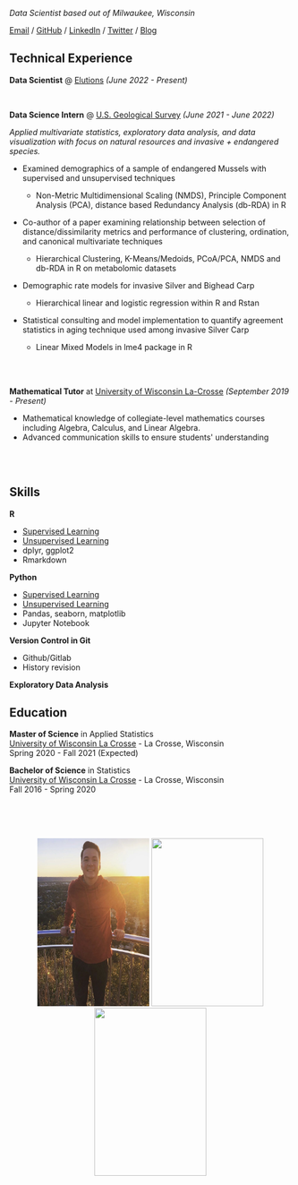 _Data Scientist based out of Milwaukee, Wisconsin_

[Email](mailto:johnoliver616@yahoo.com) / [GitHub](https://github.com/oliverjohnw) / [LinkedIn](https://www.linkedin.com/in/john-oliver-76508519a/) / [Twitter](https://twitter.com/olliejay00) / [Blog](https://www.olliejay00.com/)

## Technical Experience

**Data Scientist** @ [Elutions](https://www.elutions.com/) _(June 2022 - Present)_ <br>

<br>

**Data Science Intern** @ [U.S. Geological Survey](https://www.usgs.gov/) _(June 2021 - June 2022)_ 

_Applied multivariate statistics, exploratory data analysis, and data visualization with focus on natural resources and invasive + endangered species._ <br>

 - Examined demographics of a sample of endangered Mussels with supervised and unsupervised techniques <br>

     * Non-Metric Multidimensional Scaling (NMDS), Principle Component Analysis (PCA), distance based Redundancy Analysis (db-RDA) in R 

 - Co-author of a paper examining relationship between selection of distance/dissimilarity metrics and performance of clustering, ordination, and canonical multivariate techniques <br> 
     * Hierarchical Clustering, K-Means/Medoids, PCoA/PCA, NMDS and db-RDA in R on metabolomic datasets

 -  Demographic rate models for invasive Silver and Bighead Carp <br>
  
     - Hierarchical linear and logistic regression within R and Rstan

 -  Statistical consulting and model implementation to quantify agreement statistics in aging technique used among invasive Silver Carp <br>

     - Linear Mixed Models in lme4 package in R
 
 <br> 
 <br>
 
**Mathematical Tutor** at [University of Wisconsin La-Crosse](https:https://www.uwlax.edu/) _(September 2019 - Present)_<br>
 - Mathematical knowledge of collegiate-level mathematics courses including Algebra, Calculus, and Linear Algebra.
 - Advanced communication skills to ensure students' understanding

<br>
<br>

## Skills

**R**
 - [Supervised Learning](https://github.com/oliverjohnw/supervised-learning)
 - [Unsupervised Learning](https://github.com/oliverjohnw/unsupervised-learning)
 - dplyr, ggplot2
 - Rmarkdown
 

**Python**
 - [Supervised Learning](https://github.com/oliverjohnw/supervised-learning)
 - [Unsupervised Learning](https://github.com/oliverjohnw/unsupervised-learning)
 - Pandas, seaborn, matplotlib
 - Jupyter Notebook

**Version Control in Git**
 - Github/Gitlab
 - History revision

**Exploratory Data Analysis**


## Education

**Master of Science**  in Applied Statistics <br>
[University of Wisconsin La Crosse](https://www.uwlax.edu/grad/statistics/) - La Crosse, Wisconsin <br>
Spring 2020 - Fall 2021 (Expected)

**Bachelor of Science**  in Statistics <br>
[University of Wisconsin La Crosse](http://catalog.uwlax.edu/undergraduate/mathematics/statistics-bs/)  - La Crosse, Wisconsin <br>
Fall 2016 - Spring 2020 

<br>
<br>
<br>

<p align="center">
  <img src="IMG_4518.JPG" width="200" height="300">
  <img src="IMG_1168.JPEG" width="200" height="300">
  <img src="IMG_7506.PNG" width="200" height="300">
</p>
